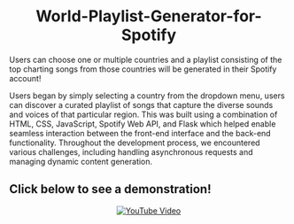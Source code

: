 <h1 align = "center"> World-Playlist-Generator-for-Spotify </h1>


Users can choose one or multiple countries and a playlist consisting of the top charting songs from those countries will be generated in their Spotify account!

Users began by simply selecting a country from the dropdown menu, users can discover a curated playlist of songs that capture the diverse sounds and voices of that particular region. This was built using a combination of HTML, CSS, JavaScript, Spotify Web API, and Flask which helped enable seamless interaction between the front-end interface and the back-end functionality. Throughout the development process, we encountered various challenges, including handling asynchronous requests and managing dynamic content generation. 

<h2>Click below to see a demonstration!
</h2>

<p align="center">
  <a href="https://www.youtube.com/watch?v=D3FZ3JMRI8M" target="_blank">
    <img src="https://github.com/user-attachments/assets/0fb19b95-4b3b-4b54-8050-e959475a2d8a" alt="YouTube Video">
  </a>

</p>
